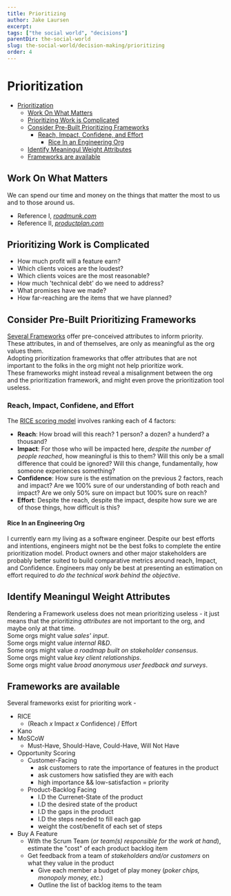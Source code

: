 ```yaml
---
title: Prioritizing
author: Jake Laursen
excerpt: 
tags: ["the social world", "decisions"]  
parentDir: the-social-world
slug: the-social-world/decision-making/prioritizing
order: 4
---
```


# Prioritization

- [Prioritization](#prioritization)
  - [Work On What Matters](#work-on-what-matters)
  - [Prioritizing Work is Complicated](#prioritizing-work-is-complicated)
  - [Consider Pre-Built Prioritizing Frameworks](#consider-pre-built-prioritizing-frameworks)
    - [Reach, Impact, Confidene, and Effort](#reach-impact-confidene-and-effort)
      - [Rice In an Engineering Org](#rice-in-an-engineering-org)
  - [Identify Meaningul Weight Attributes](#identify-meaningul-weight-attributes)
  - [Frameworks are available](#frameworks-are-available)


## Work On What Matters

We can spend our time and money on the things that matter the most to us and to those around us.  

- Reference I, [_roadmunk.com_](https://roadmunk.com/guides/product-prioritization-techniques-product-managers/)
- Reference II, [_productplan.com_](https://www.productplan.com/glossary/buy-a-feature/)

## Prioritizing Work is Complicated

- How much profit will a feature earn?
- Which clients voices are the loudest?
- Which clients voices are the most reasonable?
- How much 'technical debt' do we need to address?
- What promises have we made?
- How far-reaching are the items that we have planned?

## Consider Pre-Built Prioritizing Frameworks

[Several Frameworks](#frameworks-are-available) offer pre-conceived attributes to inform priority.  
These attributes, in and of themselves, are only as meaningful as the org values them.  
Adopting prioritization frameworks that offer attributes that are not important to the folks in the org might not help prioritize work.  
These frameworks might instead reveal a misalignment between the org and the prioritization framework, and might even prove the prioritization tool useless.  

### Reach, Impact, Confidene, and Effort
The [RICE scoring model](https://www.productplan.com/glossary/rice-scoring-model/) involves ranking each of 4 factors:
- **Reach**: How broad will this reach? 1 person? a dozen? a hunderd? a thousand?
- **Impact**: For those who will be impacted here, _despite the number of people reached_, how meaningful is this to them? Will this only be a small difference that could be ignored? Will this change, fundamentally, how someone experiences something?
- **Confidence**: How sure is the estimation on the previous 2 factors, reach and impact? Are we 100% sure of our understanding of both reach and impact? Are we only 50% sure on impact but 100% sure on reach?  
- **Effort**: Despite the reach, despite the impact, despite how sure we are of those things, how difficult is this?  

#### Rice In an Engineering Org
I currently earn my living as a software engineer. Despite our best efforts and intentions, engineers might not be the best folks to complete the entire prioritization model. Product owners and other major stakeholders are probably better suited to build comparative metrics around reach, Impact, and Confidence. Engineers may only be best at presenting an estimation on effort required to _do the technical work behind the objective_.  


## Identify Meaningul Weight Attributes

Rendering a Framework useless does not mean prioritizing useless - it just means that the prioritizing _attributes_ are not important to the org, and maybe only at that time.  
Some orgs might value _sales' input_.  
Some orgs might value _internal R&D_.  
Some orgs might value _a roadmap built on stakeholder consensus_.  
Some orgs might value _key client relationships_.  
Some orgs might value _broad anonymous user feedback and surveys_.

## Frameworks are available

Several frameworks exist for prioriting work -

- RICE
  - (Reach _x_ Impact _x_ Confidence) / Effort
- Kano
- MoSCoW
  - Must-Have, Should-Have, Could-Have, Will Not Have
- Opportunity Scoring
  - Customer-Facing
    - ask customers to rate the importance of features in the product
    - ask customers how satisfied they are with each
    - high importance && low-satisfaction = priority
  - Product-Backlog Facing
    - I.D the Currenet-State of the product
    - I.D the desired state of the product
    - I.D the gaps in the product
    - I.D the steps needed to fill each gap
    - weight the cost/benefit of each set of steps
- Buy A Feature
  - With the Scrum Team (_or team(s) responsible for the work at hand_), estimate the "cost" of each product backlog item
  - Get feedback from a team of _stakeholders and/or customers_ on what they value in the product
    - Give each member a budget of play money (_poker chips, monopoly money, etc._)
    - Outline the list of backlog items to the team
